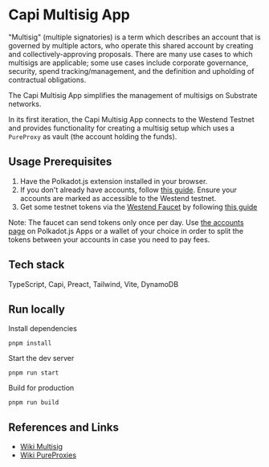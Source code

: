 # Capi Multisig App

"Multisig" (multiple signatories) is a term which describes an account that is governed by multiple actors, who operate this shared account by creating and collectively-approving proposals. There are many use cases to which multisigs are applicable; some use cases include corporate governance, security, spend tracking/management, and the definition and upholding of contractual obligations.

The Capi Multisig App simplifies the management of multisigs on Substrate networks.

In its first iteration, the Capi Multisig App connects to the Westend Testnet and provides functionality for creating a multisig setup which uses a `PureProxy` as vault (the account holding the funds).

## Usage Prerequisites

1. Have the Polkadot.js extension installed in your browser. 
2. If you don't already have accounts, follow [this guide](https://www.youtube.com/watch?v=sy7lvAqyzkY). Ensure your accounts are marked as accessible to the Westend testnet.
3. Get some testnet tokens via the [Westend Faucet](https://matrix.to/#/#westend_faucet:matrix.org) by following [this guide](https://wiki.polkadot.network/docs/learn-DOT#getting-tokens-on-the-westend-testnet) 

Note: The faucet can send tokens only once per day. Use [the accounts page](https://polkadot.js.org/apps/#/accounts) on Polkadot.js Apps or a wallet of your choice in order to split the tokens between your accounts in case you need to pay fees.


## Tech stack
TypeScript, Capi, Preact, Tailwind, Vite, DynamoDB

## Run locally
Install dependencies
```
pnpm install
```
Start the dev server
```
pnpm run start
```
Build for production
```
pnpm run build
```
## References and Links

- [Wiki Multisig](https://wiki.polkadot.network/docs/learn-account-multisig)
- [Wiki PureProxies](https://wiki.polkadot.network/docs/learn-proxies#anonymous-proxy-pure-proxy)
